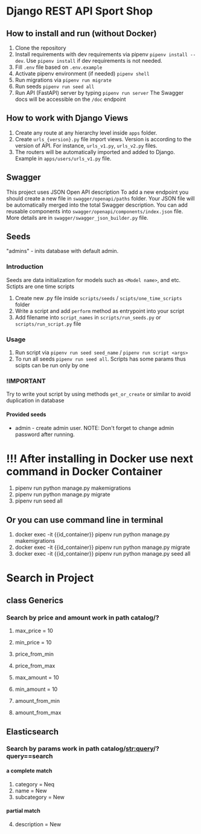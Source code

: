 # Django REST API Sport Shop

## How to install and run (without Docker)

1. Clone the repository
2. Install requirements with dev requirements via pipenv `pipenv install --dev`. Use
`pipenv install` if dev requirements is not needed.
3. Fill `.env` file based on `.env.example`
4. Activate pipenv environment (if needed) `pipenv shell`
5. Run migrations via `pipenv run migrate`
6. Run seeds `pipenv run seed all`
7. Run API (FastAPI) server by typing `pipenv run server`
The Swagger docs will be accessible on the `/doc` endpoint


## How to work with Django Views
1. Create any route at any hierarchy level inside `apps` folder.
2. Create `urls_{version}.py` file import views. Version is according to the version of API.
For instance, `urls_v1.py`, `urls_v2.py` files.
3. The routers will be automatically imported and added to Django.
Example in `apps/users/urls_v1.py` file.

## Swagger
This project uses JSON Open API description
To add a new endpoint you should create a new file in `swagger/openapi/paths` folder.
Your JSON file will be automatically merged into the total Swagger description.
You can add reusable components into `swagger/openapi/components/index.json` file.
More details are in `swagger/swagger_json_builder.py` file.


## Seeds
"admins" - inits database with default admin.

### Introduction
Seeds are data initialization for models such as `<Model name>`, and etc.
Sctipts are one time scripts

1. Сreate new .py file inside `scripts/seeds` / `scipts/one_time_scripts` folder
2. Write a script and add `perform` method as entrypoint into your script
3. Add filename into `script_names` in `scripts/run_seeds.py` or `scripts/run_script.py` file

### Usage
1. Run script via `pipenv run seed seed_name` / `pipenv run script <args>`
2. To run all seeds `pipenv run seed all`. Scripts has some params thus scipts can be run only by one

### !IMPORTANT
Try to write yout script by using methods `get_or_create` or similar
to avoid duplication in database

#### Provided seeds
- admin - create admin user. NOTE: Don't forget to change admin password after running.

# !!! After installing in Docker use next command in Docker Container
1. pipenv run python manage.py makemigrations
2. pipenv run python manage.py migrate
3. pipenv run seed all


## Or you can use command line in terminal
1. docker exec -it {{id_container}} pipenv run python manage.py makemigrations
2. docker exec -it {{id_container}} pipenv run python manage.py migrate
3. docker exec -it {{id_container}} pipenv run python manage.py seed all


# Search in Project
## class Generics
### Search by price and amount work in path catalog/?
1. max_price = 10
2. min_price = 10
3. price_from_min
4. price_from_max

5. max_amount = 10
6. min_amount = 10
7. amount_from_min
8. amount_from_max

## Elasticsearch
### Search by params work in path catalog/<str:query>/? query==search
#### a complete match
1. category = Neq
2. name = New
3. subcategory = New 
            
#### partial match
4. description = New
